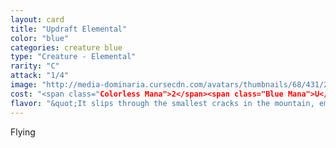 ```yaml
---
layout: card
title: "Updraft Elemental"
color: "blue"
categories: creature blue
type: "Creature - Elemental"
rarity: "C"
attack: "1/4"
image: "http://media-dominaria.cursecdn.com/avatars/thumbnails/68/431/200/283/635618496363434090.png"
cost: "<span class="Colorless Mana">2</span><span class="Blue Mana">U</span>"
flavor: "&quot;It slips through the smallest cracks in the mountain, emerging whole and unfettered. There is nowhere it cannot go, for what can hold back the earth itself?&quot;"
---
```


Flying
